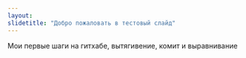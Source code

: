 ```yaml
---
layout: 
slidetitle: "Добро пожаловать в тестовый слайд"
---
```

Мои первые шаги на гитхабе, вытягивение, комит и выравнивание
